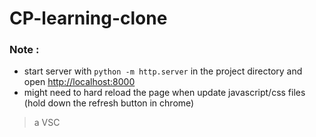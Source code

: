 # CP-learning-clone

### Note :
- start server with `python -m http.server` in the project directory and open <http://localhost:8000>
- might need to hard reload the page when update javascript/css files (hold down the refresh button in chrome)

> a
VSC